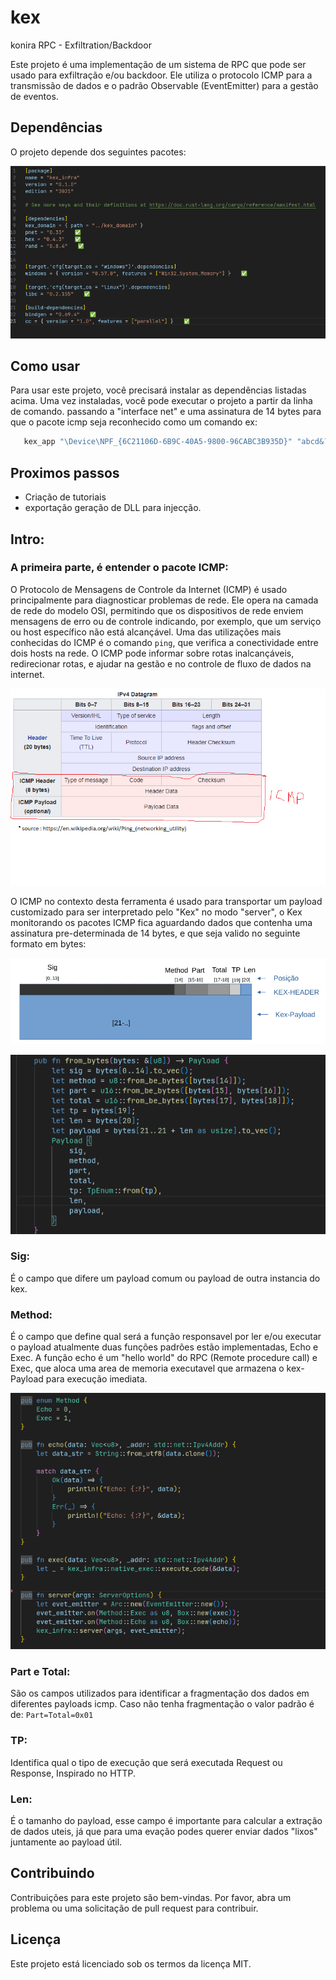 # kex
konira RPC - Exfiltration/Backdoor

Este projeto é uma implementação de um sistema de RPC que pode ser usado para exfiltração e/ou backdoor. Ele utiliza o protocolo ICMP para a transmissão de dados e o padrão Observable (EventEmitter) para a gestão de eventos.

## Dependências

O projeto depende dos seguintes pacotes:

![Pacote ICMP](./imgs/kex-deps.png)

## Como usar

Para usar este projeto, você precisará instalar as dependências listadas acima. Uma vez instaladas, você pode executar o projeto a partir da linha de comando.
passando a "interface net" e uma assinatura de 14 bytes para que o pacote icmp seja reconhecido como um comando ex:

 ```powershell
    kex_app "\Device\NPF_{6C21106D-6B9C-40A5-9800-96CABC3B935D}" "abcd&¨*()09876"
 ```


## Proximos passos
- Criação de tutoriais
- exportação geração de DLL para injecção.


## Intro:

### A primeira parte, é entender o pacote ICMP:

O Protocolo de Mensagens de Controle da Internet (ICMP) é usado principalmente para diagnosticar problemas de rede. Ele opera na camada de rede do modelo OSI, permitindo que os dispositivos de rede enviem mensagens de erro ou de controle indicando, por exemplo, que um serviço ou host específico não está alcançável. Uma das utilizações mais conhecidas do ICMP é o comando `ping`, que verifica a conectividade entre dois hosts na rede. O ICMP pode informar sobre rotas inalcançáveis, redirecionar rotas, e ajudar na gestão e no controle de fluxo de dados na internet.


![Pacote ICMP](./imgs/icmp_pack.png)


O ICMP no contexto desta ferramenta é usado para transportar um payload customizado para ser interpretado pelo "Kex" no modo "server", o Kex monitorando os pacotes ICMP fica aguardando dados que contenha uma assinatura pre-determinada de 14 bytes, e que seja valido no seguinte formato em bytes:

![kex payload](./imgs/kex-payload-def.png)

![kex payload](./imgs/kex-payload-from_bytes-def.png)

### Sig:
É o campo que difere um payload comum ou payload de outra instancia do kex.

### Method:
É o campo que define qual será a função responsavel por ler e/ou executar o payload
atualmente duas funções padrões estão implementadas, Echo e Exec. A função echo é um "hello world" do RPC (Remote procedure call) e Exec, que aloca uma area de memoria executavel que armazena o kex-Payload para execução imediata. 

![kex payload](./imgs/Kex-payload-methods-def.png)

### Part e Total:
São os campos utilizados para identificar a fragmentação dos dados em diferentes payloads icmp.
Caso não tenha fragmentação o valor padrão é de:   ``Part=Total=0x01``

### TP:
Identifica qual o tipo de execução que será executada Request ou Response, Inspirado no HTTP. 

### Len:
É o tamanho do payload, esse campo é importante para calcular a extração de dados uteis, já que para uma evação podes querer enviar dados "lixos" juntamente ao payload útil.


## Contribuindo

Contribuições para este projeto são bem-vindas. Por favor, abra um problema ou uma solicitação de pull request para contribuir.

## Licença

Este projeto está licenciado sob os termos da licença MIT.
